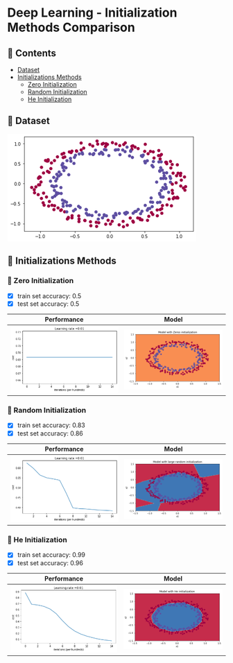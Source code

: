 # Deep Learning - Initialization Methods Comparison

## :scroll: Contents
- [Dataset](#dart-dataset)
- [Initializations Methods](#link-initializations-methods)
  - [Zero Initialization](#gem-zero-initialization)
  - [Random Initialization](#gem-random-initialization)
  - [He Initialization](#he-initialization)

## :dart: Dataset
![Dataset](/images/dataset.png)

## :link: Initializations Methods

### :gem: Zero Initialization

- [x] train set accuracy: 0.5
- [x] test set accuracy: 0.5

| Performance | Model |
| ----------- | ----- |
| ![performance](/images/zero-initialization-performance.png) | ![model](/images/zero-initialization-model.png) |


### :gem: Random Initialization

- [x] train set accuracy: 0.83
- [x] test set accuracy: 0.86

| Performance | Model |
| ----------- | ----- |
| ![performance](/images/random-initialization-performance.png) | ![model](/images/random-initialization-model.png)|


### :gem: He Initialization

- [x] train set accuracy: 0.99
- [x] test set accuracy: 0.96

| Performance | Model |
| ----------- | ----- |
| ![performance](/images/he-initialization-performance.png) | ![model](/images/he-initialization-model.png) |

